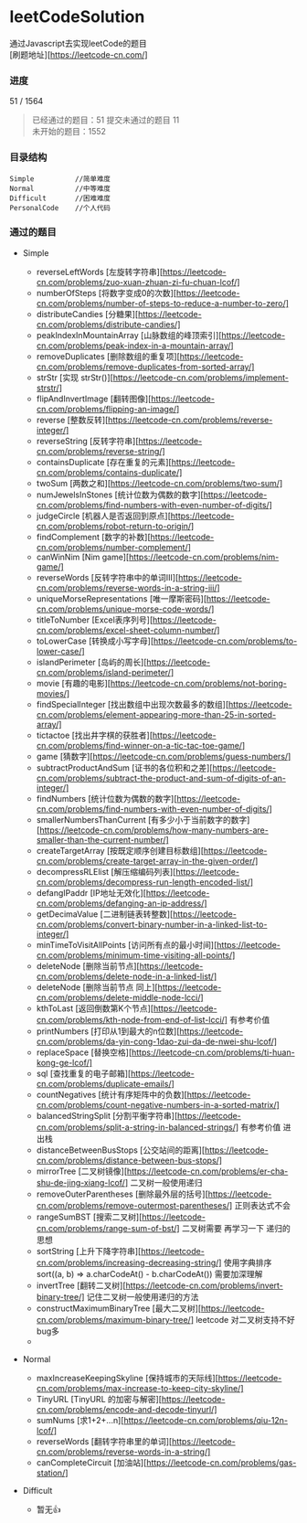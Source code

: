 # leetCodeSolution
通过Javascript去实现leetCode的题目  
[刷题地址][https://leetcode-cn.com/]  

### 进度
51 / 1564

> 已经通过的题目：51
> 提交未通过的题目 11  
> 未开始的题目：1552  

### 目录结构
```
Simple          //简单难度
Normal          //中等难度
Difficult       //困难难度
PersonalCode    //个人代码
```
### 通过的题目
- Simple
    - reverseLeftWords [左旋转字符串][https://leetcode-cn.com/problems/zuo-xuan-zhuan-zi-fu-chuan-lcof/]
    - numberOfSteps [将数字变成0的次数][https://leetcode-cn.com/problems/number-of-steps-to-reduce-a-number-to-zero/]
    - distributeCandies [分糖果][https://leetcode-cn.com/problems/distribute-candies/]
    - peakIndexInMountainArray [山脉数组的峰顶索引][https://leetcode-cn.com/problems/peak-index-in-a-mountain-array/]
    - removeDuplicates [删除数组的重复项][https://leetcode-cn.com/problems/remove-duplicates-from-sorted-array/]
    - strStr [实现 strStr()][https://leetcode-cn.com/problems/implement-strstr/]
    - flipAndInvertImage [翻转图像][https://leetcode-cn.com/problems/flipping-an-image/]
    - reverse [整数反转][https://leetcode-cn.com/problems/reverse-integer/]
    - reverseString [反转字符串][https://leetcode-cn.com/problems/reverse-string/]
    - containsDuplicate [存在重复的元素][https://leetcode-cn.com/problems/contains-duplicate/]
    - twoSum [两数之和][https://leetcode-cn.com/problems/two-sum/]
    - numJewelsInStones [统计位数为偶数的数字][https://leetcode-cn.com/problems/find-numbers-with-even-number-of-digits/]
    - judgeCircle [机器人是否返回到原点][https://leetcode-cn.com/problems/robot-return-to-origin/]
    - findComplement [数字的补数][https://leetcode-cn.com/problems/number-complement/]
    - canWinNim [Nim game][https://leetcode-cn.com/problems/nim-game/]
    - reverseWords [反转字符串中的单词Ⅲ][https://leetcode-cn.com/problems/reverse-words-in-a-string-iii/]
    - uniqueMorseRepresentations [唯一摩斯密码][https://leetcode-cn.com/problems/unique-morse-code-words/]
    - titleToNumber [Excel表序列号][https://leetcode-cn.com/problems/excel-sheet-column-number/]
    - toLowerCase [转换成小写字母][https://leetcode-cn.com/problems/to-lower-case/]
    - islandPerimeter [岛屿的周长][https://leetcode-cn.com/problems/island-perimeter/]
    - movie [有趣的电影][https://leetcode-cn.com/problems/not-boring-movies/]
    - findSpecialInteger [找出数组中出现次数最多的数组][https://leetcode-cn.com/problems/element-appearing-more-than-25-in-sorted-array/]
    - tictactoe [找出井字棋的获胜者][https://leetcode-cn.com/problems/find-winner-on-a-tic-tac-toe-game/]
    - game [猜数字][https://leetcode-cn.com/problems/guess-numbers/]
    - subtractProductAndSum [证书的各位积和之差][https://leetcode-cn.com/problems/subtract-the-product-and-sum-of-digits-of-an-integer/]
    - findNumbers [统计位数为偶数的数字][https://leetcode-cn.com/problems/find-numbers-with-even-number-of-digits/]
    - smallerNumbersThanCurrent [有多少小于当前数字的数字][https://leetcode-cn.com/problems/how-many-numbers-are-smaller-than-the-current-number/]
    - createTargetArray [按既定顺序创建目标数组][https://leetcode-cn.com/problems/create-target-array-in-the-given-order/]
    - decompressRLElist [解压缩编码列表][https://leetcode-cn.com/problems/decompress-run-length-encoded-list/]
    - defangIPaddr [IP地址无效化][https://leetcode-cn.com/problems/defanging-an-ip-address/]
    - getDecimaValue [二进制链表转整数][https://leetcode-cn.com/problems/convert-binary-number-in-a-linked-list-to-integer/]
    - minTimeToVisitAllPoints [访问所有点的最小时间][https://leetcode-cn.com/problems/minimum-time-visiting-all-points/]
    - deleteNode [删除当前节点][https://leetcode-cn.com/problems/delete-node-in-a-linked-list/]
    - deleteNode [删除当前节点 同上][https://leetcode-cn.com/problems/delete-middle-node-lcci/]
    - kthToLast [返回倒数第K个节点][https://leetcode-cn.com/problems/kth-node-from-end-of-list-lcci/] 有参考价值
    - printNumbers [打印从1到最大的n位数][https://leetcode-cn.com/problems/da-yin-cong-1dao-zui-da-de-nwei-shu-lcof/]
    - replaceSpace [替换空格][https://leetcode-cn.com/problems/ti-huan-kong-ge-lcof/]
    - sql [查找重复的电子邮箱][https://leetcode-cn.com/problems/duplicate-emails/]
    - countNegatives [统计有序矩阵中的负数][https://leetcode-cn.com/problems/count-negative-numbers-in-a-sorted-matrix/]
    - balancedStringSplit [分割平衡字符串][https://leetcode-cn.com/problems/split-a-string-in-balanced-strings/] 有参考价值 进出栈
    - distanceBetweenBusStops [公交站间的距离][https://leetcode-cn.com/problems/distance-between-bus-stops/]
    - mirrorTree [二叉树镜像][https://leetcode-cn.com/problems/er-cha-shu-de-jing-xiang-lcof/] 二叉树一般使用递归
    - removeOuterParentheses [删除最外层的括号][https://leetcode-cn.com/problems/remove-outermost-parentheses/] 正则表达式不会
    - rangeSumBST [搜索二叉树][https://leetcode-cn.com/problems/range-sum-of-bst/] 二叉树需要 再学习一下 递归的思想
    - sortString [上升下降字符串][https://leetcode-cn.com/problems/increasing-decreasing-string/] 使用字典排序 sort((a, b) => a.charCodeAt() - b.charCodeAt()) 需要加深理解
    - invertTree [翻转二叉树][https://leetcode-cn.com/problems/invert-binary-tree/] 记住二叉树一般使用递归的方法 
    - constructMaximumBinaryTree [最大二叉树][https://leetcode-cn.com/problems/maximum-binary-tree/] leetcode 对二叉树支持不好 bug多
    - 
    
- Normal
    - maxIncreaseKeepingSkyline [保持城市的天际线][https://leetcode-cn.com/problems/max-increase-to-keep-city-skyline/]
    - TinyURL [TinyURL 的加密与解密][https://leetcode-cn.com/problems/encode-and-decode-tinyurl/]
    - sumNums [求1+2+...n][https://leetcode-cn.com/problems/qiu-12n-lcof/]
    - reverseWords [翻转字符串里的单词][https://leetcode-cn.com/problems/reverse-words-in-a-string/]
    - canCompleteCircuit [加油站][https://leetcode-cn.com/problems/gas-station/]
- Difficult
    - 暂无👍

